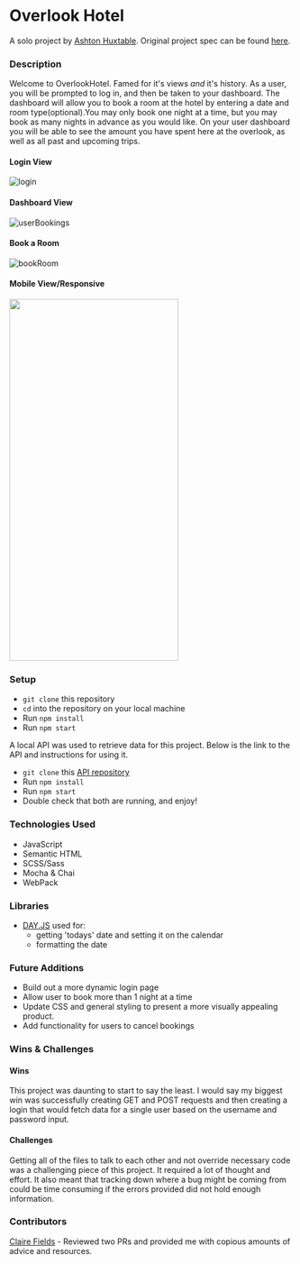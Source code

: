 # Overlook Hotel 

A solo project by [Ashton Huxtable](https://github.com/ahuxtable1327). Original project spec can be found [here](https://frontend.turing.edu/projects/overlook.html).

### Description
Welcome to OverlookHotel. Famed for it's views *and* it's history. As a user, you will be prompted to log in, and then be taken to your dashboard. The dashboard will allow you to book a room at the hotel by entering a date and room type(optional).You may only book one night at a time, but you may book as many nights in advance as you would like. On your user dashboard you will be able to see the amount you have spent here at the overlook, as well as all past and upcoming trips. 

#### Login View

![login](https://user-images.githubusercontent.com/78318468/122140936-8f5a0100-ce09-11eb-9e28-b3f1ca76b596.gif)

#### Dashboard View 

![userBookings](https://user-images.githubusercontent.com/78318468/122140996-abf63900-ce09-11eb-8acf-dc65e9f7bd4e.gif)

#### Book a Room

![bookRoom](https://user-images.githubusercontent.com/78318468/122141032-bca6af00-ce09-11eb-9cde-6402f663eb06.gif)

#### Mobile View/Responsive

<img src="https://user-images.githubusercontent.com/78318468/122141057-ca5c3480-ce09-11eb-8118-e629e9f4735d.gif" width="300" height="642"/>



### Setup
- `git clone` this repository
- `cd` into the repository on your local machine
- Run `npm install`
- Run `npm start`

A local API was used to retrieve data for this project. Below is the link to the API and instructions for using it. 
- `git clone` this [API repository](https://github.com/turingschool-examples/overlook-api)
- Run `npm install`
- Run `npm start`
- Double check that both are running, and enjoy!


### Technologies Used
- JavaScript
- Semantic HTML
- SCSS/Sass
- Mocha & Chai
- WebPack

### Libraries
- [DAY.JS](https://www.npmjs.com/package/dayjs) used for:
  - getting 'todays' date and setting it on the calendar
  - formatting the date   


### Future Additions
- Build out a more dynamic login page
- Allow user to book more than 1 night at a time
- Update CSS and general styling to present a more visually appealing product. 
- Add functionality for users to cancel bookings

### Wins & Challenges
#### Wins
This project was daunting to start to say the least. I would say my biggest win was successfully creating GET and POST requests and then creating a login that would fetch data for a single user based on the username and password input. 

#### Challenges
Getting all of the files to talk to each other and not override necessary code was a challenging piece of this project. It required a lot of thought and effort. It also meant that tracking down where a bug might be coming from could be time consuming if the errors provided did not hold enough information. 


### Contributors
[Claire Fields](https://github.com/clairefields15) - Reviewed two PRs and provided me with copious amounts of advice and resources. 
